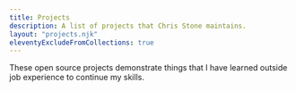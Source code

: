 ```yaml
---
title: Projects
description: A list of projects that Chris Stone maintains.
layout: "projects.njk"
eleventyExcludeFromCollections: true
---
```


These open source projects demonstrate things that I have learned outside job experience to continue my skills.